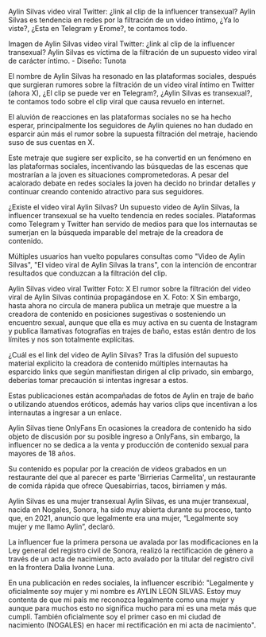Aylin Silvas video viral Twitter: ¿link al clip de la influencer transexual?
Aylin Silvas es tendencia en redes por la filtración de un video íntimo, ¿Ya lo viste?, ¿Esta en Telegram y Erome?, te contamos todo.

Imagen de Aylin Silvas video viral Twitter: ¿link al clip de la influencer transexual?
Aylin Silvas es víctima de la filtración de un supuesto video viral de carácter íntimo. - Diseño: Tunota

El nombre de Aylin Silvas ha resonado en las plataformas sociales, después que surgieran rumores sobre la filtración de un video viral íntimo en Twitter (ahora X), ¿El clip se puede ver en Telegram?, ¿Aylin Silvas es transexual?, te contamos todo sobre el clip viral que causa revuelo en internet.

El aluvión de reacciones en las plataformas sociales no se ha hecho esperar, principalmente los seguidores de Aylin quienes no han dudado en esparcir aún más el rumor sobre la supuesta filtración del metraje, haciendo suso de sus cuentas en X.

Este metraje que sugiere ser explicito, se ha convertid en un fenómeno en las plataformas sociales, incentivando las búsquedas de las escenas que mostrarían a la joven es situaciones comprometedoras. A pesar del acalorado debate en redes sociales la joven ha decido no brindar detalles y continuar creando contenido atractivo para sus seguidores.


¿Existe el video viral Aylin Silvas?
Un supuesto video de Aylin Silvas, la influencer transexual se ha vuelto tendencia en redes sociales. Plataformas como Telegram y Twitter han servido de medios para que los internautas se sumerjan en la búsqueda imparable del metraje de la creadora de contenido.

Múltiples usuarios han vuelto populares consultas como "Video de Aylin Silvas", "El video viral de Aylin Silvas la trans", con la intención de encontrar resultados que conduzcan a la filtración del clip.

Aylin Silvas video viral Twitter Foto: X
El rumor sobre la filtración del video viral de Aylin Silvas continúa propagándose en X. Foto: X
Sin embargo, hasta ahora no circula de manera publica un metraje que muestre a la creadora de contenido en posiciones sugestivas o sosteniendo un encuentro sexual, aunque que ella es muy activa en su cuenta de Instagram y publica llamativas fotografías en trajes de baño, estas están dentro de los límites y nos son totalmente explícitas.

¿Cuál es el link del video de Aylin Silvas?
Tras la difusión del supuesto material explicito la creadora de contenido múltiples internautas ha esparcido links que según manifiestan dirigen al clip privado, sin embargo, deberías tomar precaución si intentas ingresar a estos.

Estas publicaciones están acompañadas de fotos de Aylin en traje de baño o utilizando atuendos eróticos, además hay varios clips que incentivan a los internautas a ingresar a un enlace.

Aylin Silvas tiene OnlyFans
En ocasiones la creadora de contenido ha sido objeto de discusión por su posible ingreso a OnlyFans, sin embargo, la influencer no se dedica a la venta y producción de contenido sexual para mayores de 18 años.

Su contenido es popular por la creación de videos grabados en un restaurante del que al parecer es parte 'Birrierias Carmelita', un restaurante de comida rápida que ofrece Quesabirrias, tacos, birriamen y más.


Aylin Silvas es una mujer transexual
Aylin Silvas, es una mujer transexual, nacida en Nogales, Sonora, ha sido muy abierta durante su proceso, tanto que, en 2021, anuncio que legalmente era una mujer, “Legalmente soy mujer y me llamo Aylin”, declaró.

La influencer fue la primera persona ue avalada por las modificaciones en la Ley general del registro civil de Sonora, realizó la rectificación de género a través de un acta de nacimiento, acto avalado por la titular del registro civil en la frontera Dalia Ivonne Luna.

En una publicación en redes sociales, la influencer escribió: "Legalmente y oficialmente soy mujer y mi nombre es AYLIN LEON SILVAS. Estoy muy contenta de que mi país me reconozca legalmente como una mujer y aunque para muchos esto no significa mucho para mi es una meta más que cumplí. También oficialmente soy el primer caso en mi ciudad de nacimiento (NOGALES) en hacer mi rectificación en mi acta de nacimiento".
